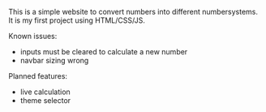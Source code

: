 This is a simple website to convert numbers into different numbersystems. It is my first project using HTML/CSS/JS.

Known issues:
- inputs must be cleared to calculate a new number
- navbar sizing wrong

Planned features:
- live calculation
- theme selector
